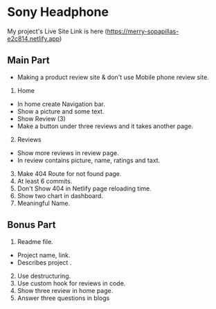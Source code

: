 # Sony Headphone

My project's Live Site Link is here (https://merry-sopapillas-e2c814.netlify.app)

## Main Part
- Making a product review site & don't use Mobile phone review site.
1. Home
- In home create Navigation bar.
- Show a picture and some text.
- Show Review (3)
- Make a button under three reviews and it takes another page.
2. Reviews
- Show more reviews in review page.
- In review contains picture, name, ratings and taxt.
3. Make 404 Route for not found page.
4. At least 6 commits.
5. Don't Show 404 in Netlify page reloading time.
6. Show two chart in dashboard.
7. Meaningful Name.
## Bonus Part
1. Readme file.
- Project name, link.
- Describes project .
2. Use destructuring.
3. Use custom hook for reviews in code.
4. Show three review in home page.
5. Answer three questions in blogs
